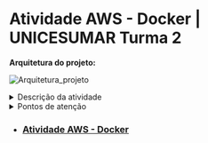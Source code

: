 # Atividade AWS - Docker | UNICESUMAR Turma 2

**Arquitetura do projeto:**

![Arquitetura_projeto](https://github.com/MeireMayumi/aws_docker/assets/167933389/cd6d36ed-cbdc-43d7-ab23-4c347bb109e0)



<details>
<summary>Descrição da atividade</summary>

1. Instalação e configuração do DOCKER ou CONTAINERD no host EC2;
- Ponto adicional para o trabalho: utilizar a instalação via script de Start Instance [user_data.sh](https://github.com/MeireMayumi/Atividade_AWS_Docker/blob/main/user_data.sh)
2. Efetuar Deploy de uma aplicação Wordpress com: container de aplicação RDS database Mysql
3. Configuração da utilização do serviço EFS AWS para estáticos do container de aplicação Wordpress
4. Configuração do serviço de Load Balancer AWS para a aplicação Wordpress
</details>

<details>
<summary>Pontos de atenção</summary>

- Não utilizar ip público para saída do serviços WP (Evitem publicar o serviço WP via IP Público)
- Sugestão para o tráfego de internet sair pelo LB (Load Balancer Classic)
- Pastas públicas e estáticos do wordpress sugestão de utilizar o EFS (Elastic File Sistem)
- Fica a critério de cada integrante usar Dockerfile ou Dockercompose;
- Necessário demonstrar a aplicação wordpress funcionando (tela de login)
- Aplicação Wordpress precisa estar rodando na porta 80 ou 8080;
  
</details>

 - ###  [Atividade AWS - Docker](https://github.com/MeireMayumi/Atividade_AWS_Docker/blob/main/Atividade_AWS_Docker.md)






